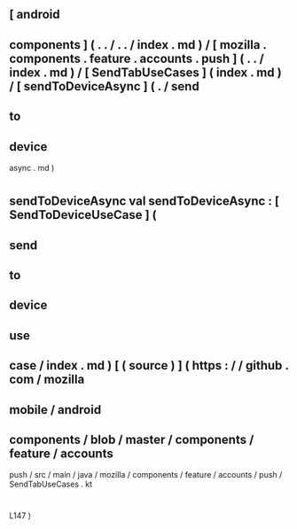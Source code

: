 [
android
-
components
]
(
.
.
/
.
.
/
index
.
md
)
/
[
mozilla
.
components
.
feature
.
accounts
.
push
]
(
.
.
/
index
.
md
)
/
[
SendTabUseCases
]
(
index
.
md
)
/
[
sendToDeviceAsync
]
(
.
/
send
-
to
-
device
-
async
.
md
)
#
sendToDeviceAsync
val
sendToDeviceAsync
:
[
SendToDeviceUseCase
]
(
-
send
-
to
-
device
-
use
-
case
/
index
.
md
)
[
(
source
)
]
(
https
:
/
/
github
.
com
/
mozilla
-
mobile
/
android
-
components
/
blob
/
master
/
components
/
feature
/
accounts
-
push
/
src
/
main
/
java
/
mozilla
/
components
/
feature
/
accounts
/
push
/
SendTabUseCases
.
kt
#
L147
)
